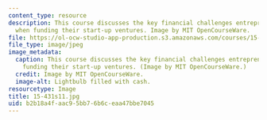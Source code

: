 ```yaml
---
content_type: resource
description: This course discusses the key financial challenges entrepreneurs face
  when funding their start-up ventures. Image by MIT OpenCourseWare.
file: https://ol-ocw-studio-app-production.s3.amazonaws.com/courses/15-431-entrepreneurial-finance-spring-2011/b2b18a4faac95bb76b6ceaa47bbe7045_15-431s11.jpg
file_type: image/jpeg
image_metadata:
  caption: This course discusses the key financial challenges entrepreneurs face when
    funding their start-up ventures. (Image by MIT OpenCourseWare.)
  credit: Image by MIT OpenCourseWare.
  image-alt: Lightbulb filled with cash.
resourcetype: Image
title: 15-431s11.jpg
uid: b2b18a4f-aac9-5bb7-6b6c-eaa47bbe7045
---
```

